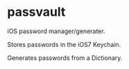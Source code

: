 passvault
=========

iOS password manager/generater.

Stores passwords in the iOS7 Keychain.

Generates passwords from a Dictionary.
